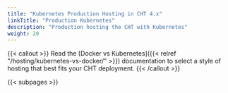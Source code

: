 ```yaml
---
title: "Kubernetes Production Hosting in CHT 4.x"
linkTitle: "Production Kubernetes"
description: "Production hosting the CHT with Kubernetes"
weight: 20
---
```


{{< callout >}}
Read the [Docker vs Kubernetes]({{< relref "/hosting/kubernetes-vs-docker/" >}}) documentation to select a style of hosting that best fits your CHT deployment.
{{< /callout >}}

{{< subpages >}}

